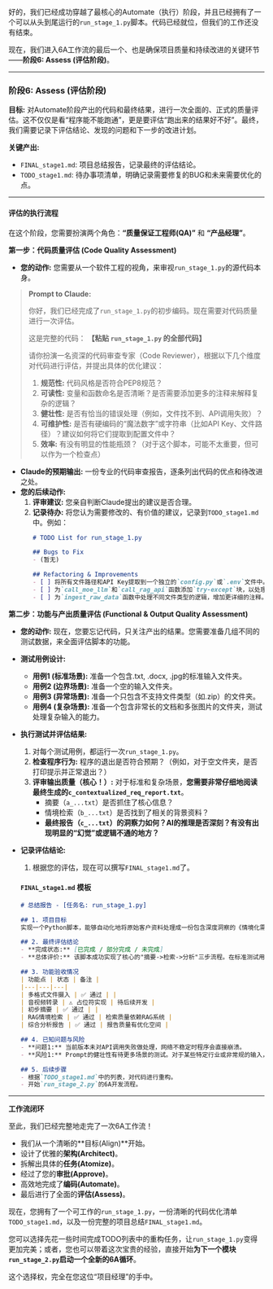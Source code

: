 好的，我们已经成功穿越了最核心的Automate（执行）阶段，并且已经拥有了一个可以从头到尾运行的`run_stage_1.py`脚本。代码已经就位，但我们的工作还没有结束。

现在，我们进入6A工作流的最后一个、也是确保项目质量和持续改进的关键环节——**阶段6: Assess (评估阶段)**。

---

### **阶段6: Assess (评估阶段)**

**目标:** 对Automate阶段产出的代码和最终结果，进行一次全面的、正式的质量评估。这不仅仅是看“程序能不能跑通”，更是要评估“跑出来的结果好不好”。最终，我们需要记录下评估结论、发现的问题和下一步的改进计划。

**关键产出:**
*   `FINAL_stage1.md`: 项目总结报告，记录最终的评估结论。
*   `TODO_stage1.md`: 待办事项清单，明确记录需要修复的BUG和未来需要优化的点。

---

#### **评估的执行流程**

在这个阶段，您需要扮演两个角色：**“质量保证工程师(QA)”** 和 **“产品经理”**。

**第一步：代码质量评估 (Code Quality Assessment)**

*   **您的动作:** 您需要从一个软件工程的视角，来审视`run_stage_1.py`的源代码本身。

> **Prompt to Claude:**
>
> 你好，我们已经完成了`run_stage_1.py`的初步编码。现在需要对代码质量进行一次评估。
>
> 这是完整的代码：
> **【粘贴 `run_stage_1.py` 的全部代码】**
>
> 请你扮演一名资深的代码审查专家（Code Reviewer），根据以下几个维度对代码进行评估，并提出具体的优化建议：
> 1. **规范性:** 代码风格是否符合PEP8规范？
> 2. **可读性:** 变量和函数命名是否清晰？是否需要添加更多的注释来解释复杂的逻辑？
> 3. **健壮性:** 是否有恰当的错误处理（例如，文件找不到、API调用失败）？
> 4. **可维护性:** 是否有硬编码的“魔法数字”或字符串（比如API Key、文件路径）？建议如何将它们提取到配置文件中？
> 5. **效率:** 有没有明显的性能瓶颈？（对于这个脚本，可能不太重要，但可以作为一个检查点）

*   **Claude的预期输出:** 一份专业的代码审查报告，逐条列出代码的优点和待改进之处。
*   **您的后续动作:**
    1.  **评审建议:** 您亲自判断Claude提出的建议是否合理。
    2.  **记录待办:** 将您认为需要修改的、有价值的建议，记录到`TODO_stage1.md`中。例如：
        ```markdown
        # TODO List for run_stage_1.py

        ## Bugs to Fix
        - (暂无)

        ## Refactoring & Improvements
        - [ ] 将所有文件路径和API Key提取到一个独立的`config.py`或`.env`文件中。
        - [ ] 为`call_moe_llm`和`call_rag_api`函数添加`try-except`块，以处理网络异常。
        - [ ] 为`ingest_raw_data`函数中处理不同文件类型的逻辑，增加更详细的注释。
        ```

**第二步：功能与产出质量评估 (Functional & Output Quality Assessment)**

*   **您的动作:** 现在，您要忘记代码，只关注产出的结果。您需要准备几组不同的测试数据，来全面评估脚本的功能。

*   **测试用例设计:**
    *   **用例1 (标准场景):** 准备一个包含.txt, .docx, .jpg的标准输入文件夹。
    *   **用例2 (边界场景):** 准备一个空的输入文件夹。
    *   **用例3 (异常场景):** 准备一个只包含不支持文件类型（如.zip）的文件夹。
    *   **用例4 (复杂场景):** 准备一个包含非常长的文档和多张图片的文件夹，测试处理复杂输入的能力。

*   **执行测试并评估结果:**
    1.  对每个测试用例，都运行一次`run_stage_1.py`。
    2.  **检查程序行为:** 程序的退出是否符合预期？（例如，对于空文件夹，是否打印提示并正常退出？）
    3.  **评审输出质量（核心！）:** 对于标准和复杂场景，**您需要非常仔细地阅读最终生成的`c_contextualized_req_report.txt`**。
        *   摘要（`a_...txt`）是否抓住了核心信息？
        *   情境检索（`b_...txt`）是否找到了相关的背景资料？
        *   **最终报告（`c_...txt`）的洞察力如何？AI的推理是否深刻？有没有出现明显的“幻觉”或逻辑不通的地方？**

*   **记录评估结论:**
    1.  根据您的评估，现在可以撰写`FINAL_stage1.md`了。

    #### **`FINAL_stage1.md` 模板**
    ```markdown
    # 总结报告 - [任务名: run_stage_1.py]

    ## 1. 项目目标
    实现一个Python脚本，能够自动化地将原始客户资料处理成一份包含深度洞察的《情境化需求分析报告》。

    ## 2. 最终评估结论
    - **完成状态:** [已完成 / 部分完成 / 未完成]
    - **总体评价:** 该脚本成功实现了核心的"摘要->检索->分析"三步流程。在标准测试用例下，能够稳定运行并生成结构完整的输出报告。代码质量初步达标，但健壮性和可配置性有待提升。输出内容的质量高度依赖于Prompt的设计和底层LLM的能力，在复杂场景下，AI的推理深度有进一步优化的空间。

    ## 3. 功能验收情况
    | 功能点 | 状态 | 备注 |
    |---|---|---|
    | 多格式文件摄入 | ✅ 通过 | |
    | 音视频转录 | ⚠️ 占位符实现 | 待后续开发 |
    | 初步摘要 | ✅ 通过 | |
    | RAG情境检索 | ✅ 通过 | 检索质量依赖RAG系统 |
    | 综合分析报告 | ✅ 通过 | 报告质量有优化空间 |

    ## 4. 已知问题与风险
    - **问题1:** 当前版本未对API调用失败做处理，网络不稳定时程序会直接崩溃。
    - **风险1:** Prompt的健壮性有待更多场景的测试。对于某些特定行业或非常规的输入，当前Prompt可能无法产生高质量的分析。

    ## 5. 后续步骤
    - 根据`TODO_stage1.md`中的列表，对代码进行重构。
    - 开始`run_stage_2.py`的6A开发流程。
    ```

---

**工作流闭环**

至此，我们已经完整地走完了一次6A工作流！

*   我们从一个清晰的**目标(Align)**开始。
*   设计了优雅的**架构(Architect)**。
*   拆解出具体的**任务(Atomize)**。
*   经过了您的**审批(Approve)**。
*   高效地完成了**编码(Automate)**。
*   最后进行了全面的**评估(Assess)**。

现在，您拥有了一个可工作的`run_stage_1.py`，一份清晰的代码优化清单`TODO_stage1.md`，以及一份完整的项目总结`FINAL_stage1.md`。

您可以选择先花一些时间完成TODO列表中的重构任务，让`run_stage_1.py`变得更加完美；或者，您也可以带着这次宝贵的经验，直接开始**为下一个模块`run_stage_2.py`启动一个全新的6A循环**。

这个选择权，完全在您这位“项目经理”的手中。